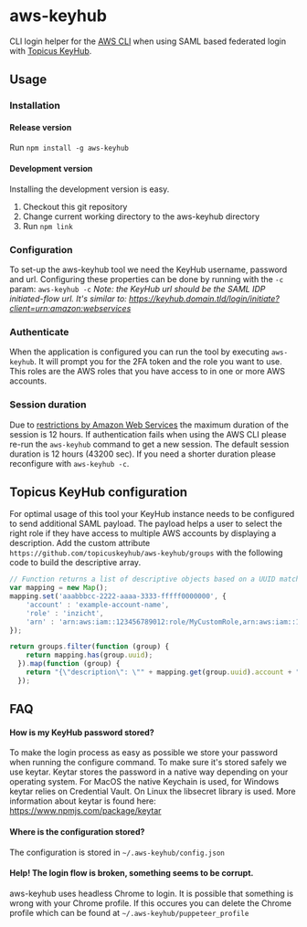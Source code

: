 # aws-keyhub
CLI login helper for the [AWS CLI](https://aws.amazon.com/cli/) when using SAML based federated login with [Topicus KeyHub](https://www.topicus-keyhub.com).

## Usage

### Installation

#### Release version
Run `npm install -g aws-keyhub`

#### Development version
Installing the development version is easy.
1. Checkout this git repository
2. Change current working directory to the aws-keyhub directory
3. Run `npm link`

### Configuration
To set-up the aws-keyhub tool we need the KeyHub username, password and url. Configuring these properties can be done by running with the `-c` param: `aws-keyhub -c`
*Note: the KeyHub url should be the SAML IDP initiated-flow url. It's similar to: https://keyhub.domain.tld/login/initiate?client=urn:amazon:webservices*

### Authenticate
When the application is configured you can run the tool by executing `aws-keyhub`.
It will prompt you for the 2FA token and the role you want to use. This roles are the AWS roles that you have access to in one or more AWS accounts.

### Session duration
Due to [restrictions by Amazon Web Services](https://docs.aws.amazon.com/STS/latest/APIReference/API_AssumeRoleWithSAML.html) the maximum duration of the session is 12 hours. If authentication fails when using the AWS CLI please re-run the `aws-keyhub` command to get a new session. The default session duration is 12 hours (43200 sec). If you need a shorter duration please reconfigure with `aws-keyhub -c`.

## Topicus KeyHub configuration
For optimal usage of this tool your KeyHub instance needs to be configured to send additional SAML payload. The payload helps a user to select the right role if they have access to multiple AWS accounts by displaying a description. Add the custom attribute ```https://github.com/topicuskeyhub/aws-keyhub/groups``` with the following code to build the descriptive array.

```javascript
// Function returns a list of descriptive objects based on a UUID match
var mapping = new Map();
mapping.set('aaabbbcc-2222-aaaa-3333-fffff0000000', {
    'account' : 'example-account-name',
    'role' : 'inzicht',
    'arn' : 'arn:aws:iam::123456789012:role/MyCustomRole,arn:aws:iam::123456789012:saml-provider/keyhub'
});

return groups.filter(function (group) {
    return mapping.has(group.uuid);
  }).map(function (group) {
    return "{\"description\": \"" + mapping.get(group.uuid).account + " - " + mapping.get(group.uuid).role + "\", \"arn\": \"" + mapping.get(group.uuid).arn + "\"}";
  });
```

## FAQ
#### How is my KeyHub password stored?
To make the login process as easy as possible we store your password when running the configure command. To make sure it's stored safely we use keytar. Keytar stores the password in a native way depending on your operating system. For MacOS the native Keychain is used, for Windows keytar relies on Credential Vault. On Linux the libsecret library is used. More information about keytar is found here: https://www.npmjs.com/package/keytar

#### Where is the configuration stored?
The configuration is stored in ```~/.aws-keyhub/config.json```

#### Help! The login flow is broken, something seems to be corrupt.
aws-keyhub uses headless Chrome to login. It is possible that something is wrong with your Chrome profile. If this occures you can delete the Chrome profile which can be found at ```~/.aws-keyhub/puppeteer_profile```
